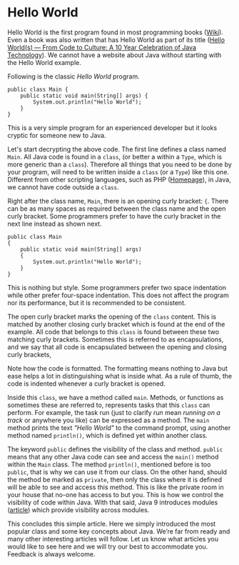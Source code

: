 # Hello World

Hello World is the first program found in most programming books ([Wiki](http://en.wikipedia.org/wiki/Hello_world_program)).  Even a book was also written that has Hello World as part of its title ([Hello World(s) — From Code to Culture: A 10 Year Celebration of Java Technology](http://www.amazon.com/Hello-World-From-Code-Culture/dp/0131888676/)).  We cannot have a website about Java without starting with the Hello World example.

Following is the classic _Hello World_ program.

```
public class Main {
    public static void main(String[] args) {
        System.out.println("Hello World");
    }
}
```

This is a very simple program for an experienced developer but it looks cryptic for someone new to Java.

Let's start decrypting the above code.  The first line defines a class named `Main`.  All Java code is found in a `class`, (or better a within a `Type`, which is more generic than a `class`). Therefore all things that you need to be done by your program, will need to be written inside a `class` (or a `Type`) like this one. Different from other scripting languages, such as PHP ([Homepage](http://www.php.net/)), in Java, we cannot have code outside a `class`.

Right after the class name, `Main`, there is an opening curly bracket: `{`. There can be as many spaces as required between the class name and the open curly bracket.  Some programmers prefer to have the curly bracket in the next line instead as shown next.

```
public class Main 
{
    public static void main(String[] args) 
    {
        System.out.println("Hello World");
    }
}
```

This is nothing but style.  Some programmers prefer two space indentation while other prefer four-space indentation.  This does not affect the program nor its performance, but it is recommended to be consistent.

The open curly bracket marks the opening of the `class` content. This is matched by another closing curly bracket which is found at the end of the example.  All code that belongs to this `class` is found between these two matching curly brackets.  Sometimes this is referred to as encapsulations, and we say that all code is encapsulated between the opening and closing curly brackets,

Note how the code is formatted. The formatting means nothing to Java but ease helps a lot in distinguishing what is inside what. As a rule of thumb, the code is indented whenever a curly bracket is opened.

Inside this `class`, we have a method called `main`. Methods, or functions as sometimes these are referred to, represents tasks that this `class` can perform. For example, the task run (just to clarify _run_ mean _running on a track_ or anywhere you like) can be expressed as a method. The `main` method prints the text _"Hello World"_ to the command prompt, using another method named `println()`, which is defined yet within another class.

The keyword `public` defines the visibility of the class and method.  `public` means that any other Java code can see and access the `main()` method within the `Main` class. The method `println()`, mentioned before is too `public`, that is why we can use it from our class. On the other hand, should the method be marked as `private`, then only the class where it is defined will be able to see and access this method.  This is like the private room in your house that no-one has access to but you.  This is how we control the visibility of code within Java.  With that said, Java 9 introduces modules ([article](https://www.oracle.com/corporate/features/understanding-java-9-modules.html)) which provide visibility across modules. 

This concludes this simple article. Here we simply introduced the most popular class and some key concepts about Java. We’re far from ready and many other interesting articles will follow.  Let us know what articles you would like to see here and we will try our best to accommodate you. Feedback is always welcome.

